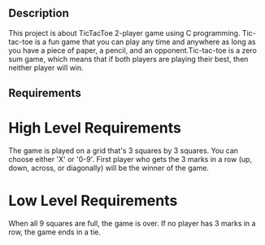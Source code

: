 ## Description
This project is about TicTacToe 2-player game using C programming. Tic-tac-toe is a fun game that you can play any time and anywhere as long as you have a piece of paper, a pencil, and an opponent.Tic-tac-toe is a zero sum game, which means that if both players are playing their best, then neither player will win.
## Requirements

# High Level Requirements
The game is played on a grid that's 3 squares by 3 squares.
You can choose either 'X' or '0-9'.
First player who gets the 3 marks in a row (up, down, across, or diagonally) will be the winner of the game.

# Low Level Requirements
When all 9 squares are full, the game is over.
If no player has 3 marks in a row, the game ends in a tie.